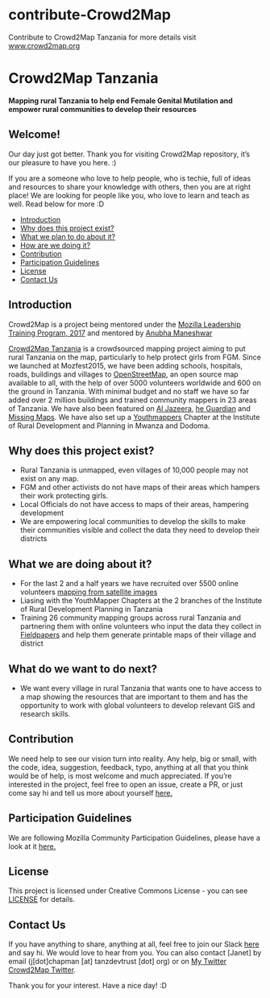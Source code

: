 # contribute-Crowd2Map
Contribute to Crowd2Map Tanzania for more details visit www.crowd2map.org
# Crowd2Map Tanzania

**Mapping rural Tanzania to help end Female Genital Mutilation and empower rural communities to develop their resources**
 
 
## Welcome! 
Our day just got better. Thank you for visiting Crowd2Map repository, it’s our pleasure to have you here. :)

If you are a someone who love to help people, who is techie, full of ideas and resources to share your knowledge with others, then you are at right place! We are looking for people like you, who love to learn and teach as well. Read below for more :D

* [Introduction](#introduction)
* [Why does this project exist?](#why-does-this-project-exist)
* [What we plan to do about it?](#what-we-plan-to-do-about-it)
* [How are we doing it?](#how-are-we-doing-it)
* [Contribution](#contribution)
* [Participation Guidelines](#participation-guidelines)
* [License](#license)
* [Contact Us](#contact-us)

## Introduction
Crowd2Map is a project being mentored under the [Mozilla Leadership Training Program, 2017](https://mozilla.teachable.com/p/mozilla-open-leadership-training-series) and mentored by [Anubha Maneshwar](https://github.com/girlscript)

[Crowd2Map Tanzania](https://crowd2map.wordpress.com/) is a crowdsourced mapping project aiming to put rural Tanzania on the map, particularly to help protect girls from FGM. Since we launched at Mozfest2015, we have been adding schools, hospitals, roads, buildings and villages to [OpenStreetMap](https://www.openstreetmap.org/), an open source map available to all, with the help of over 5000 volunteers worldwide and 600 on the ground in Tanzania.  With minimal budget and no staff we have so far added over 2 million buildings and trained community mappers in 23 areas of Tanzania.  We have also been featured on [Al Jazeera](https://www.facebook.com/ajplusenglish/videos/873491619459013/), [he Guardian](https://www.theguardian.com/society/2017/feb/06/online-mapping-tool-gives-fgm-runaways-a-path-to-help?CMP=twt_a-world_b-gdnworld) and [Missing Maps](http://www.missingmaps.org/blog/2017/02/20/fighting-fgm-in-tanzania/).  We have also set up a [Youthmappers](http://www.youthmappers.org/) Chapter at the Institute of Rural Development and Planning in Mwanza and Dodoma.

## Why does this project exist?
- Rural Tanzania is unmapped, even villages of 10,000 people may not exist on any map.
- FGM and other activists do not have maps of their areas which hampers their work protecting girls.
- Local Officials do not have access to maps of their areas, hampering development
- We are empowering local communities to develop the skills to make their communities visible and collect the data they need to develop their districts 

## What we are doing about it?
- For the last 2 and a half years we have recruited over 5500 online volunteers [mapping from satellite images](https://tasks.hotosm.org/contribute?difficulty=ALL&organisation=Tanzania%20Development%20Trust&page=1) 
- Liasing with the YouthMapper Chapters at the 2 branches of the Institute of Rural Development Planning in Tanzania
- Training 26 community mapping groups across rural Tanzania and partnering them with online volunteers who input the data they collect in [Fieldpapers](http://fieldpapers.org/) and help them generate printable maps of their village and district

## What do we want to do next?
- We want every village in rural Tanzania that wants one to have access to a map showing the resources that are important to them and has the opportunity to work with global volunteers to develop relevant GIS and research skills.

## Contribution
We need help to see our vision turn into reality. Any help, big or small, with the code, idea, suggestion, feedback, typo, anything at all that you think would be of help, is most welcome and much appreciated.
If you’re interested in the project, feel free to open an issue, create a PR, or just come say hi and tell us more about yourself [here.](https://github.com/janetchapman/contribute-Crowd2Map/issues/1) 

## Participation Guidelines
We are following Mozilla Community Participation Guidelines, please have a look at it [here.](https://www.mozilla.org/en-US/about/governance/policies/participation/) 

## License
This project is licensed under Creative Commons License - you can see [LICENSE](https://creativecommons.org/licenses/by-sa/2.0/) for details.

## Contact Us
If you have anything to share, anything at all, feel free to join our Slack [here](https://crowd2map.slack.com/#) and say hi. We would love to hear from you. You can also contact [Janet] by email (j[dot]chapman [at] tanzdevtrust [dot] org) or on [My Twitter](https://twitter.com/jachapman82) [ Crowd2Map Twitter](https://twitter.com/Crowd2Map).

Thank you for your interest. Have a nice day! :D
